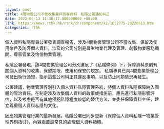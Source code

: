 ```yaml
---
layout: post
title: 4間物管公司不當收集業戶訪客資料　私隱公署通知糾正
date: 2022-06-13 11:30:17.000000000 +08:00
link: https://news.rthk.hk/rthk/ch/component/k2/1652775-20220613.htm
categories: rthk
---
```


個人資料私隱專員公署發表調查報告，涉及4間物業管理公司不當收集、保留及使用業戶及訪客個人資料。涉及的公司分別是昌生物業代理及管理、創毅物業服務顧問、尊家管業及怡信物業管理。

私隱公署發現，該4間物業管理公司分別違反了《私隱條例》下，保障資料原則有關個人資料的收集、保留期限、使用和保安的規定。 私隱專員已向4間物業管理公司發出執行通知，指示這些公司糾正其違反事項，以及防止同類情況再發生。

公署建議，物業管理界別引入個人資料私隱管理系統，將個人資料私隱保障納入團體的管治責任。在制定涉及收集個人資料的政策或措施前，應先進行私隱影響評估，以及考慮是否有其他侵犯私隱程度較低的替代方法，並委任保障資料主任，建立尊重個人資料私隱的文化。

因應物業管理行業的最新發展，私隱公署已同步更新《保障個人資料私隱一物業管理界別指引》，內容涵蓋最常見的處理個人資料範疇。
